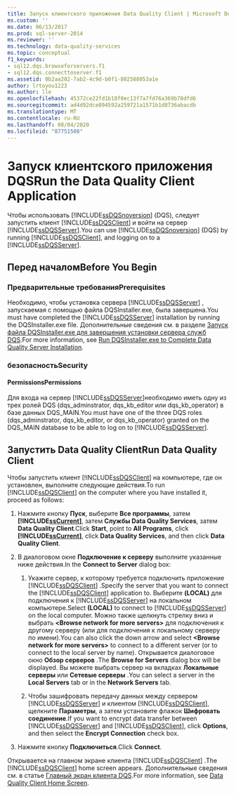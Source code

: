 ```yaml
---
title: Запуск клиентского приложения Data Quality Client | Microsoft Docs
ms.custom: ''
ms.date: 06/13/2017
ms.prod: sql-server-2014
ms.reviewer: ''
ms.technology: data-quality-services
ms.topic: conceptual
f1_keywords:
- sql12.dqs.browseforservers.f1
- sql12.dqs.connecttoserver.f1
ms.assetid: 0b2aa202-7ab2-4c9d-b0f1-802588053a1e
author: lrtoyou1223
ms.author: lle
ms.openlocfilehash: 45372ce22fd1b18f0ec13f7a7fd76a369b78dfd6
ms.sourcegitcommit: ad4d92dce894592a259721a1571b1d8736abacdb
ms.translationtype: MT
ms.contentlocale: ru-RU
ms.lasthandoff: 08/04/2020
ms.locfileid: "87751508"
---
```

# <a name="run-the-data-quality-client-application"></a><span data-ttu-id="595f5-102">Запуск клиентского приложения DQS</span><span class="sxs-lookup"><span data-stu-id="595f5-102">Run the Data Quality Client Application</span></span>
  <span data-ttu-id="595f5-103">Чтобы использовать [!INCLUDE[ssDQSnoversion](../includes/ssdqsnoversion-md.md)] (DQS), следует запустить клиент [!INCLUDE[ssDQSClient](../includes/ssdqsclient-md.md)] и войти на сервер [!INCLUDE[ssDQSServer](../includes/ssdqsserver-md.md)].</span><span class="sxs-lookup"><span data-stu-id="595f5-103">You can use [!INCLUDE[ssDQSnoversion](../includes/ssdqsnoversion-md.md)] (DQS) by running [!INCLUDE[ssDQSClient](../includes/ssdqsclient-md.md)], and logging on to a [!INCLUDE[ssDQSServer](../includes/ssdqsserver-md.md)].</span></span>  
  
##  <a name="before-you-begin"></a><a name="BeforeYouBegin"></a> <span data-ttu-id="595f5-104">Перед началом</span><span class="sxs-lookup"><span data-stu-id="595f5-104">Before You Begin</span></span>  
  
###  <a name="prerequisites"></a><a name="Prerequisites"></a> <span data-ttu-id="595f5-105">Предварительные требования</span><span class="sxs-lookup"><span data-stu-id="595f5-105">Prerequisites</span></span>  
 <span data-ttu-id="595f5-106">Необходимо, чтобы установка сервера [!INCLUDE[ssDQSServer](../includes/ssdqsserver-md.md)] , запускаемая с помощью файла DQSInstaller.exe, была завершена.</span><span class="sxs-lookup"><span data-stu-id="595f5-106">You must have completed the [!INCLUDE[ssDQSServer](../includes/ssdqsserver-md.md)] installation by running the DQSInstaller.exe file.</span></span> <span data-ttu-id="595f5-107">Дополнительные сведения см. в разделе [Запуск файла DQSInstaller.exe для завершения установки сервера служб DQS](install-windows/run-dqsinstaller-exe-to-complete-data-quality-server-installation.md).</span><span class="sxs-lookup"><span data-stu-id="595f5-107">For more information, see [Run DQSInstaller.exe to Complete Data Quality Server Installation](install-windows/run-dqsinstaller-exe-to-complete-data-quality-server-installation.md).</span></span>  
  
###  <a name="security"></a><a name="Security"></a> <span data-ttu-id="595f5-108">безопасность</span><span class="sxs-lookup"><span data-stu-id="595f5-108">Security</span></span>  
  
####  <a name="permissions"></a><a name="Permissions"></a> <span data-ttu-id="595f5-109">Permissions</span><span class="sxs-lookup"><span data-stu-id="595f5-109">Permissions</span></span>  
 <span data-ttu-id="595f5-110">Для входа на сервер [!INCLUDE[ssDQSServer](../includes/ssdqsserver-md.md)]необходимо иметь одну из трех ролей DQS (dqs_adminstrator, dqs_kb_editor или dqs_kb_operator) в базе данных DQS_MAIN.</span><span class="sxs-lookup"><span data-stu-id="595f5-110">You must have one of the three DQS roles (dqs_adminstrator, dqs_kb_editor, or dqs_kb_operator) granted on the DQS_MAIN database to be able to log on to [!INCLUDE[ssDQSServer](../includes/ssdqsserver-md.md)].</span></span>  
  
##  <a name="run-data-quality-client"></a><a name="Run"></a><span data-ttu-id="595f5-111">Запустить Data Quality Client</span><span class="sxs-lookup"><span data-stu-id="595f5-111">Run Data Quality Client</span></span>  
 <span data-ttu-id="595f5-112">Чтобы запустить клиент [!INCLUDE[ssDQSClient](../includes/ssdqsclient-md.md)] на компьютере, где он установлен, выполните следующие действия.</span><span class="sxs-lookup"><span data-stu-id="595f5-112">To run [!INCLUDE[ssDQSClient](../includes/ssdqsclient-md.md)] on the computer where you have installed it, proceed as follows:</span></span>  
  
1.  <span data-ttu-id="595f5-113">Нажмите кнопку **Пуск**, выберите **Все программы**, затем **[!INCLUDE[ssCurrent](../includes/sscurrent-md.md)]**, затем **Службы Data Quality Services**, затем **Data Quality Client**.</span><span class="sxs-lookup"><span data-stu-id="595f5-113">Click **Start**, point to **All Programs**, click **[!INCLUDE[ssCurrent](../includes/sscurrent-md.md)]**, click **Data Quality Services**, and then click **Data Quality Client**.</span></span>  
  
2.  <span data-ttu-id="595f5-114">В диалоговом окне **Подключение к серверу** выполните указанные ниже действия.</span><span class="sxs-lookup"><span data-stu-id="595f5-114">In the **Connect to Server** dialog box:</span></span>  
  
    1.  <span data-ttu-id="595f5-115">Укажите сервер, к которому требуется подключить приложение [!INCLUDE[ssDQSClient](../includes/ssdqsclient-md.md)] .</span><span class="sxs-lookup"><span data-stu-id="595f5-115">Specify the server that you want to connect the [!INCLUDE[ssDQSClient](../includes/ssdqsclient-md.md)] application to.</span></span> <span data-ttu-id="595f5-116">Выберите **(LOCAL)** для подключения к [!INCLUDE[ssDQSServer](../includes/ssdqsserver-md.md)] на локальном компьютере.</span><span class="sxs-lookup"><span data-stu-id="595f5-116">Select **(LOCAL)** to connect to [!INCLUDE[ssDQSServer](../includes/ssdqsserver-md.md)] on the local computer.</span></span> <span data-ttu-id="595f5-117">Можно также щелкнуть стрелку вниз и выбрать **\<Browse network for more servers>** для подключения к другому серверу (или для подключения к локальному серверу по имени).</span><span class="sxs-lookup"><span data-stu-id="595f5-117">You can also click the down arrow and select **\<Browse network for more servers>** to connect to a different server (or to connect to the local server by name).</span></span> <span data-ttu-id="595f5-118">Открывается диалоговое окно **Обзор серверов** .</span><span class="sxs-lookup"><span data-stu-id="595f5-118">The **Browse for Servers** dialog box will be displayed.</span></span> <span data-ttu-id="595f5-119">Вы можете выбрать сервер на вкладках **Локальные серверы** или **Сетевые серверы** .</span><span class="sxs-lookup"><span data-stu-id="595f5-119">You can select a server in the **Local Servers** tab or in the **Network Servers** tab.</span></span>  
  
    2.  <span data-ttu-id="595f5-120">Чтобы зашифровать передачу данных между сервером [!INCLUDE[ssDQSServer](../includes/ssdqsserver-md.md)] и клиентом [!INCLUDE[ssDQSClient](../includes/ssdqsclient-md.md)], щелкните **Параметры**, а затем установите флажок **Шифровать соединение**.</span><span class="sxs-lookup"><span data-stu-id="595f5-120">If you want to encrypt data transfer between [!INCLUDE[ssDQSServer](../includes/ssdqsserver-md.md)] and [!INCLUDE[ssDQSClient](../includes/ssdqsclient-md.md)], click **Options**, and then select the **Encrypt Connection** check box.</span></span>  
  
3.  <span data-ttu-id="595f5-121">Нажмите кнопку **Подключиться**.</span><span class="sxs-lookup"><span data-stu-id="595f5-121">Click **Connect**.</span></span>  
  
 <span data-ttu-id="595f5-122">Открывается на главном экране клиента [!INCLUDE[ssDQSClient](../includes/ssdqsclient-md.md)] .</span><span class="sxs-lookup"><span data-stu-id="595f5-122">The [!INCLUDE[ssDQSClient](../includes/ssdqsclient-md.md)] home screen appears.</span></span> <span data-ttu-id="595f5-123">Дополнительные сведения см. в статье [Главный экран клиента DQS](../../2014/data-quality-services/data-quality-client-home-screen.md).</span><span class="sxs-lookup"><span data-stu-id="595f5-123">For more information, see [Data Quality Client Home Screen](../../2014/data-quality-services/data-quality-client-home-screen.md).</span></span>  
  
  
